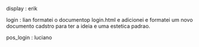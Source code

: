 display : erik












login : lian
formatei o documentop login.html e adicionei e formatei um novo documento cadstro para ter a ideia e uma estetica padrao.









pos_login : luciano
